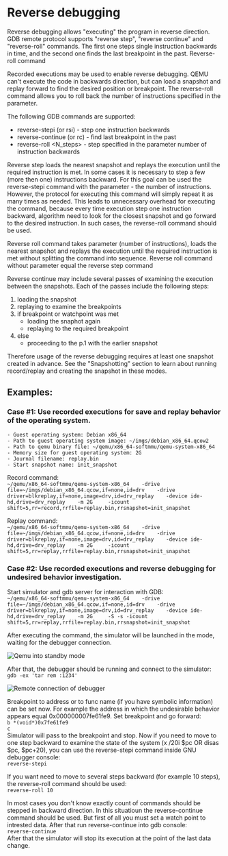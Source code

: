 # Reverse debugging

Reverse debugging allows "executing" the program in reverse direction.
GDB remote protocol supports "reverse step", "reverse continue" and "reverse-roll"
commands. The first one steps single instruction backwards in time,
and the second one finds the last breakpoint in the past. Reverse-roll command

Recorded executions may be used to enable reverse debugging. QEMU can't
execute the code in backwards direction, but can load a snapshot and
replay forward to find the desired position or breakpoint. The reverse-roll
command allows you to roll back the number of instructions specified in the
parameter.

The following GDB commands are supported:
 - reverse-stepi (or rsi) - step one instruction backwards
 - reverse-continue (or rc) - find last breakpoint in the past
 - reverse-roll <N_steps> - step specified in the parameter number of instruction
backwards

Reverse step loads the nearest snapshot and replays the execution until
the required instruction is met. In some cases it is necessary to step a
few (more then one) instructions backward. For this goal can be used the
reverse-stepi command with the parameter - the number of instructions. However,
the protocol for executing this command will simply repeat it as many times as
needed. This leads to unnecessary overhead for executing the command, because
every time execution step one instruction backward, algorithm need to look for the
closest snapshot and go forward to the desired instruction. In such cases, the
reverse-roll command should be used.

Reverse roll command takes parameter (number of instructions), loads the nearest
snapshot and replays the execution until the required instruction is met without
splitting the command into sequence. Reverse roll command without parameter equal the reverse step command

Reverse continue may include several passes of examining the execution
between the snapshots. Each of the passes include the following steps:
 1. loading the snapshot
 2. replaying to examine the breakpoints
 3. if breakpoint or watchpoint was met
    - loading the snaphot again
    - replaying to the required breakpoint
 4. else
    - proceeding to the p.1 with the earlier snapshot

Therefore usage of the reverse debugging requires at least one snapshot
created in advance. See the "Snapshotting" section to learn about running
record/replay and creating the snapshot in these modes.


## Examples:
### Case #1: Use recorded executions for save and replay behavior of the operating system.
    - Guest operating system: Debian x86_64
    - Path to guest operating system image: ~/imgs/debian_x86_64.qcow2
    - Path to qemu binary file: ~/qemu/x86_64-softmmu/qemu-system-x86_64
    - Memory size for guest operating system: 2G
    - Journal filename: replay.bin
    - Start snapshot name: init_snapshot

Record command:  
`~/qemu/x86_64-softmmu/qemu-system-x86_64   
-drive file=~/imgs/debian_x86_64.qcow,if=none,id=drv   
-drive driver=blkreplay,if=none,image=drv,id=drv_replay   
-device ide-hd,drive=drv_replay   
-m 2G    
-icount shift=5,rr=record,rrfile=replay.bin,rrsnapshot=init_snapshot`

Replay command:  
`~/qemu/x86_64-softmmu/qemu-system-x86_64   
-drive file=~/imgs/debian_x86_64.qcow,if=none,id=drv   
-drive driver=blkreplay,if=none,image=drv,id=drv_replay   
-device ide-hd,drive=drv_replay   
-m 2G    
-icount shift=5,rr=replay,rrfile=replay.bin,rrsnapshot=init_snapshot`

### Case #2: Use recorded executions and reverse debugging for undesired behavior investigation.

Start simulator and gdb server for interaction with GDB:  
`~/qemu/x86_64-softmmu/qemu-system-x86_64   
-drive file=~/imgs/debian_x86_64.qcow,if=none,id=drv   
-drive driver=blkreplay,if=none,image=drv,id=drv_replay   
-device ide-hd,drive=drv_replay   
-m 2G    
-S
-s
-icount shift=5,rr=replay,rrfile=replay.bin,rrsnapshot=init_snapshot`

After executing the command, the simulator will be launched in the mode, waiting for the debugger connection.

![Qemu into standby mode](/imgs/replay.png)

After that, the debugger should be running and connect to the simulator:   
`gdb -ex 'tar rem :1234'`   

![Remote connection of debugger](/imgs/debugger_remote_connection.png)

Breakpoint to address or to func name (if you have symbolic information) can be set now. For example the address in which the undesirable behavior appears equal 0x000000007fe61fe9. Set breakpoint and go forward:   
`b *(void*)0x7fe61fe9`  
`c`   
Simulator will pass to the breakpoint and stop. Now if you need to move to one step backward to examine the state of the system (x /20i $pc OR disas $pc, $pc+20), you can use the reverse-stepi command inside GNU debugger console:   
`reverse-stepi`   

If you want need to move to several steps backward (for example 10 steps), the reverse-roll command should be used:   
`reverse-roll 10`   

In most cases you don't know exactly count of commands should be stepped in backward direction. In this situatioun the reverse-continue command should be used. But first of all you must set a watch point to intrested data. After that run reverse-continue into gdb console:   
`reverse-continue`   
After that the simulator will stop its execution at the point of the last data change.
